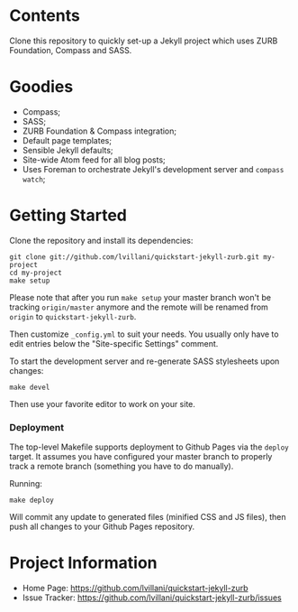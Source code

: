 Contents
========

Clone this repository to quickly set-up a Jekyll project which uses ZURB
Foundation, Compass and SASS.




Goodies
=======

* Compass;
* SASS;
* ZURB Foundation & Compass integration;
* Default page templates;
* Sensible Jekyll defaults;
* Site-wide Atom feed for all blog posts;
* Uses Foreman to orchestrate Jekyll's development server and `compass watch`;




Getting Started
===============

Clone the repository and install its dependencies:

    git clone git://github.com/lvillani/quickstart-jekyll-zurb.git my-project
    cd my-project
    make setup

Please note that after you run `make setup` your master branch won't be tracking
`origin/master` anymore and the remote will be renamed from `origin` to
`quickstart-jekyll-zurb`.

Then customize `_config.yml` to suit your needs. You usually only have to edit
entries below the "Site-specific Settings" comment.

To start the development server and re-generate SASS stylesheets upon changes:

    make devel

Then use your favorite editor to work on your site.

### Deployment

The top-level Makefile supports deployment to Github Pages via the `deploy`
target. It assumes you have configured your master branch to properly track a
remote branch (something you have to do manually).

Running:

    make deploy

Will commit any update to generated files (minified CSS and JS files), then push
all changes to your Github Pages repository.




Project Information
===================

* Home Page: https://github.com/lvillani/quickstart-jekyll-zurb
* Issue Tracker: https://github.com/lvillani/quickstart-jekyll-zurb/issues
